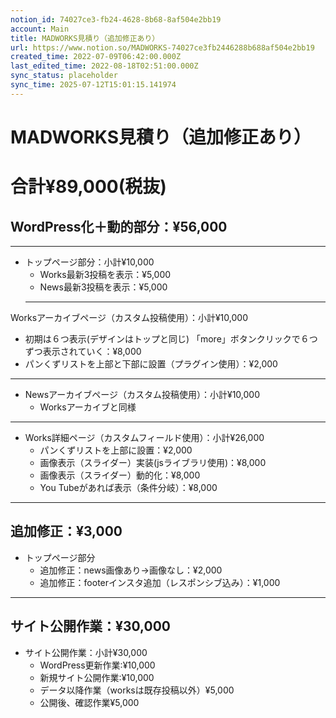 ```yaml
---
notion_id: 74027ce3-fb24-4628-8b68-8af504e2bb19
account: Main
title: MADWORKS見積り（追加修正あり）
url: https://www.notion.so/MADWORKS-74027ce3fb2446288b688af504e2bb19
created_time: 2022-07-09T06:42:00.000Z
last_edited_time: 2022-08-18T02:51:00.000Z
sync_status: placeholder
sync_time: 2025-07-12T15:01:15.141974
---
```

# MADWORKS見積り（追加修正あり）

# 合計¥89,000(税抜)
## WordPress化＋動的部分：¥56,000
---
- トップページ部分：小計¥10,000
  - Works最新3投稿を表示：¥5,000
  - News最新3投稿を表示：¥5,000
  ---
Worksアーカイブページ（カスタム投稿使用）：小計¥10,000
- 初期は６つ表示(デザインはトップと同じ)
「more」ボタンクリックで６つずつ表示されていく：¥8,000
- パンくずリストを上部と下部に設置（プラグイン使用）：¥2,000
---
- Newsアーカイブページ（カスタム投稿使用）：小計¥10,000
  - Worksアーカイブと同様
---
- Works詳細ページ（カスタムフィールド使用）：小計¥26,000
  - パンくずリストを上部に設置：¥2,000
  - 画像表示（スライダー）実装(jsライブラリ使用)：¥8,000
  - 画像表示（スライダー）動的化：¥8,000
  - You Tubeがあれば表示（条件分岐）：¥8,000
---
## 追加修正：¥3,000
- トップページ部分
  - 追加修正：news画像あり→画像なし：¥2,000
  - 追加修正：footerインスタ追加（レスポンシブ込み）：¥1,000
---
## サイト公開作業：¥30,000
- サイト公開作業：小計¥30,000
  - WordPress更新作業:¥10,000
  - 新規サイト公開作業:¥10,000
  - データ以降作業（worksは既存投稿以外）¥5,000
  - 公開後、確認作業¥5,000